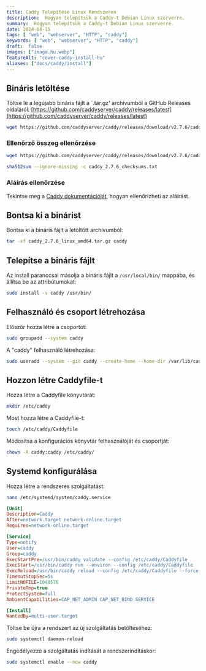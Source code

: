 ```yaml
---
title: Caddy Telepítése Linux Rendszeren
description:  Hogyan telepítsük a Caddy-t Debian Linux szerverre.
summary:  Hogyan telepítsük a Caddy-t Debian Linux szerverre.
date: 2024-08-15
tags: [ "web", "webserver", "HTTP", "caddy"]
keywords: [ "web", "webserver", "HTTP", "caddy"]
draft:  false
images: ["image.hu.webp"]
featureAlt: "cover-caddy-install-hu"
aliases: ["docs/caddy/install"]
---
```


## Bináris letöltése

Töltse le a legújabb bináris fájlt a `.tar.gz' archívumból a GitHub Releases oldaláról: [https://github.com/caddyserver/caddy/releases/latest](https://github.com/caddyserver/caddy/releases/latest)

```bash
wget https://github.com/caddyserver/caddy/releases/download/v2.7.6/caddy_2.7.6_linux_amd64.tar.gz
```

### Ellenőrző összeg ellenőrzése

```bash
wget https://github.com/caddyserver/caddy/releases/download/v2.7.6/caddy_2.7.6_checksums.txt
```

```bash
sha512sum --ignore-missing -c caddy_2.7.6_checksums.txt
```

### Aláírás ellenőrzése

Tekintse meg a [Caddy dokumentációját](https://caddyserver.com/docs/signature-verification), hogyan ellenőrizheti az aláírást.

## Bontsa ki a binárist

Bontsa ki a bináris fájlt a letöltött archívumból:

```bash
tar -xf caddy_2.7.6_linux_amd64.tar.gz caddy
```

## Telepítse a bináris fájlt

Az install paranccsal másolja a bináris fájlt a `/usr/local/bin/` mappába, és állítsa be az attribútumokat:

```bash
sudo install -v caddy /usr/bin/
```

## Felhasználó és csoport létrehozása

Először hozza létre a csoportot:

```bash
sudo groupadd --system caddy
```

A "caddy" felhasználó létrehozása:

```bash
sudo useradd --system --gid caddy --create-home --home-dir /var/lib/caddy --shell /usr/sbin/nologin caddy
```

## Hozzon létre Caddyfile-t

Hozza létre a Caddyfile könyvtárát:

```bash
mkdir /etc/caddy
```

Most hozza létre a Caddyfile-t:

```bash
touch /etc/caddy/Caddyfile
```

Módosítsa a konfigurációs könyvtár felhasználóját és csoportját:

```bash
chown -R caddy:caddy /etc/caddy/
```

## Systemd konfigurálása

Hozza létre a rendszeres szolgáltatást:

```bash
nano /etc/systemd/system/caddy.service
```

```ini title="/etc/systemd/system/caddy.service"
[Unit]
Description=Caddy
After=network.target network-online.target
Requires=network-online.target

[Service]
Type=notify
User=caddy
Group=caddy
ExecStartPre=/usr/bin/caddy validate --config /etc/caddy/Caddyfile
ExecStart=/usr/bin/caddy run --environ --config /etc/caddy/Caddyfile
ExecReload=/usr/bin/caddy reload --config /etc/caddy/Caddyfile --force
TimeoutStopSec=5s
LimitNOFILE=1048576
PrivateTmp=true
ProtectSystem=full
AmbientCapabilities=CAP_NET_ADMIN CAP_NET_BIND_SERVICE

[Install]
WantedBy=multi-user.target
```

Töltse be újra a rendszert az új szolgáltatás betöltéséhez:

```bash
sudo systemctl daemon-reload
```

Engedélyezze a szolgáltatás indítását a rendszerindításkor:

```bash
sudo systemctl enable --now caddy
